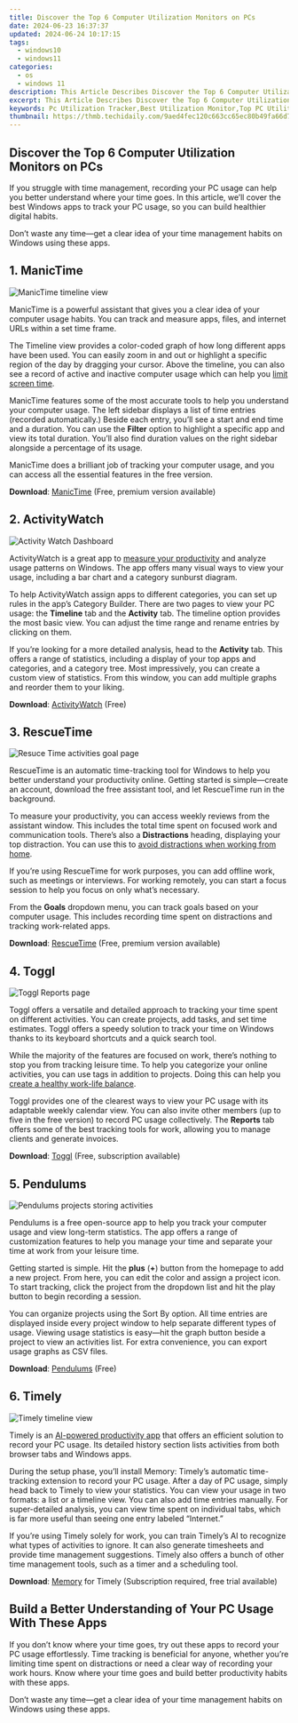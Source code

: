 ```yaml
---
title: Discover the Top 6 Computer Utilization Monitors on PCs
date: 2024-06-23 16:37:37
updated: 2024-06-24 10:17:15
tags:
  - windows10
  - windows11
categories:
  - os
  - windows 11
description: This Article Describes Discover the Top 6 Computer Utilization Monitors on PCs
excerpt: This Article Describes Discover the Top 6 Computer Utilization Monitors on PCs
keywords: Pc Utilization Tracker,Best Utilization Monitor,Top PC Utility Tool,Optimal PC Performance,High-Res PC Monitoring,Efficient PC Usage Track,Accurate PC Utilization
thumbnail: https://thmb.techidaily.com/9aed4fec120c663cc65ec80b49fa66d7e36432e1c4df6a6b1774af8a2632d479.jpg
---
```


## Discover the Top 6 Computer Utilization Monitors on PCs

 If you struggle with time management, recording your PC usage can help you better understand where your time goes. In this article, we’ll cover the best Windows apps to track your PC usage, so you can build healthier digital habits.

 Don’t waste any time—get a clear idea of your time management habits on Windows using these apps.

## 1\. ManicTime

![ManicTime timeline view](https://static1.makeuseofimages.com/wordpress/wp-content/uploads/2023/09/manictime.jpg)

 ManicTime is a powerful assistant that gives you a clear idea of your computer usage habits. You can track and measure apps, files, and internet URLs within a set time frame.

 The Timeline view provides a color-coded graph of how long different apps have been used. You can easily zoom in and out or highlight a specific region of the day by dragging your cursor. Above the timeline, you can also see a record of active and inactive computer usage which can help you [limit screen time](https://www.makeuseof.com/limit-screen-time-without-screen/).

 ManicTime features some of the most accurate tools to help you understand your computer usage. The left sidebar displays a list of time entries (recorded automatically.) Beside each entry, you’ll see a start and end time and a duration. You can use the **Filter** option to highlight a specific app and view its total duration. You’ll also find duration values on the right sidebar alongside a percentage of its usage.

 ManicTime does a brilliant job of tracking your computer usage, and you can access all the essential features in the free version.

**Download**: [ManicTime](https://www.manictime.com/download) (Free, premium version available)

## 2\. ActivityWatch

![Activity Watch Dashboard](https://static1.makeuseofimages.com/wordpress/wp-content/uploads/2023/09/activity-watch-dashboard.jpg)

 ActivityWatch is a great app to [measure your productivity](https://www.makeuseof.com/apps-to-measure-productivity/) and analyze usage patterns on Windows. The app offers many visual ways to view your usage, including a bar chart and a category sunburst diagram.

 To help ActivityWatch assign apps to different categories, you can set up rules in the app’s Category Builder. There are two pages to view your PC usage: the **Timeline** tab and the **Activity** tab. The timeline option provides the most basic view. You can adjust the time range and rename entries by clicking on them.

 If you’re looking for a more detailed analysis, head to the **Activity** tab. This offers a range of statistics, including a display of your top apps and categories, and a category tree. Most impressively, you can create a custom view of statistics. From this window, you can add multiple graphs and reorder them to your liking.

**Download**: [ActivityWatch](https://redirect.viglink.com/?format=go&jsonp=vglnk%5F169417154004110&key=eac202ea7a96cf485281d6c4ffa2069e&libId=lmah9uh40103es17000ULblys45y6&loc=https%3A%2F%2Fwww.makeuseof.com%2Fbest-tools-to-help-focus-studying-online%2F&gdprConsent=CPeeA8APeeA8AAJAEBENDVCsAP%5FAAH%5FAACiQI9tV%5FH%5F%5FbW9j8X5%5Faft0eY1P9%5Fjz7uQxBhfJk-4F3LvW%5FJwXx2E5NF36pqoKmRoEu1JBIQNlHIHUDUmwaokVryHsak2cpSNKJ6BEkFMRMydYCF5PmxtjeQKY5%5Fp%5Fd3bx2D-t7dv039z3z8VXn3dpf2-0-PCdU589Dfn9fRfb89IP9958v8v8%5Fl%5Frk2%5FeT13%5Fp4I9gEmGhcQBdkQEBNoGEUCIEYVhARQKAAAACBogIAHBgU7IwCXWACAAAKAAwIAQgAowABAAAJAAhEAEgRQIAAABAIAAQAIAAIAGBgAFABYCAQAAgGgYohQACBIQJEBEQpgQBQJBAS2VCCUFQgphAEWWAFAIjYKABAEgIpAAEBYOAYAkBKxIIEmINoAACABAKIUIAAAA.f%5FgAD%5FgAAAAA&ccpaConsent=1---&gdprApplies=true&v=1&opt=true&optExText=false&out=https%3A%2F%2Fgithub.com%2FActivityWatch%2Factivitywatch%2Freleases%2Fdownload%2Fv0.12.2%2Factivitywatch-v0.12.2-windows-x86%5F64-setup.exe&ref=https%3A%2F%2Fwww.google.com%2F&title=The%206%20Best%20Tools%20to%20Help%20You%20Stay%20Focused%20While%20Studying%20Online&txt=Windows) (Free)

## 3\. RescueTime

![Resuce Time activities goal page](https://static1.makeuseofimages.com/wordpress/wp-content/uploads/2023/09/resuce-time-activities-goal-page.jpg)

 RescueTime is an automatic time-tracking tool for Windows to help you better understand your productivity online. Getting started is simple—create an account, download the free assistant tool, and let RescueTime run in the background.

 To measure your productivity, you can access weekly reviews from the assistant window. This includes the total time spent on focused work and communication tools. There’s also a **Distractions** heading, displaying your top distraction. You can use this to [avoid distractions when working from home](https://www.makeuseof.com/tag/focus-work-home-avoid-distractions/).

 If you’re using RescueTime for work purposes, you can add offline work, such as meetings or interviews. For working remotely, you can start a focus session to help you focus on only what’s necessary.

 From the **Goals** dropdown menu, you can track goals based on your computer usage. This includes recording time spent on distractions and tracking work-related apps.

**Download**: [RescueTime](https://www.rescuetime.com/download%5Fwindows) (Free, premium version available)

## 4\. Toggl

![Toggl Reports page](https://static1.makeuseofimages.com/wordpress/wp-content/uploads/2023/09/toggl-reports-page.jpg)

 Toggl offers a versatile and detailed approach to tracking your time spent on different activities. You can create projects, add tasks, and set time estimates. Toggl offers a speedy solution to track your time on Windows thanks to its keyboard shortcuts and a quick search tool.

 While the majority of the features are focused on work, there’s nothing to stop you from tracking leisure time. To help you categorize your online activities, you can use tags in addition to projects. Doing this can help you [create a healthy work-life balance](https://www.makeuseof.com/achieve-work-life-balance/).

 Toggl provides one of the clearest ways to view your PC usage with its adaptable weekly calendar view. You can also invite other members (up to five in the free version) to record PC usage collectively. The **Reports** tab offers some of the best tracking tools for work, allowing you to manage clients and generate invoices.

**Download**: [Toggl](https://toggl.com/track/time-tracking-windows/) (Free, subscription available)

## 5\. Pendulums

![Pendulums projects storing activities](https://static1.makeuseofimages.com/wordpress/wp-content/uploads/2023/09/pendulums.jpg)

 Pendulums is a free open-source app to help you track your computer usage and view long-term statistics. The app offers a range of customization features to help you manage your time and separate your time at work from your leisure time.

 Getting started is simple. Hit the **plus** (**+**) button from the homepage to add a new project. From here, you can edit the color and assign a project icon. To start tracking, click the project from the dropdown list and hit the play button to begin recording a session.

 You can organize projects using the Sort By option. All time entries are displayed inside every project window to help separate different types of usage. Viewing usage statistics is easy—hit the graph button beside a project to view an activities list. For extra convenience, you can export usage graphs as CSV files.

**Download**: [Pendulums](https://pendulums.io/) (Free)

## 6\. Timely

![Timely timeline view](https://static1.makeuseofimages.com/wordpress/wp-content/uploads/2023/09/timely-timeline-view.jpg)

 Timely is an [AI-powered productivity app](https://www.makeuseof.com/best-productivity-apps-powered-by-ai/) that offers an efficient solution to record your PC usage. Its detailed history section lists activities from both browser tabs and Windows apps.

 During the setup phase, you’ll install Memory: Timely’s automatic time-tracking extension to record your PC usage. After a day of PC usage, simply head back to Timely to view your statistics. You can view your usage in two formats: a list or a timeline view. You can also add time entries manually. For super-detailed analysis, you can view time spent on individual tabs, which is far more useful than seeing one entry labeled “Internet.”

 If you’re using Timely solely for work, you can train Timely’s AI to recognize what types of activities to ignore. It can also generate timesheets and provide time management suggestions. Timely also offers a bunch of other time management tools, such as a timer and a scheduling tool.

**Download**: [Memory](https://timelyapp.com/downloads) for Timely (Subscription required, free trial available)

## Build a Better Understanding of Your PC Usage With These Apps

 If you don’t know where your time goes, try out these apps to record your PC usage effortlessly. Time tracking is beneficial for anyone, whether you’re limiting time spent on distractions or need a clear way of recording your work hours. Know where your time goes and build better productivity habits with these apps.

 Don’t waste any time—get a clear idea of your time management habits on Windows using these apps.
